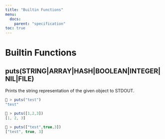 ```yaml
---
title: "Builtin Functions"
menu:
  docs:
    parent: "specification"
toc: true
---
```

# Builtin Functions
## puts(STRING|ARRAY|HASH|BOOLEAN|INTEGER|NIL|FILE)

Prints the string representation of the given object to STDOUT.

```js
🚀 > puts("test")
"test"

🚀 > puts([1,2,3])
[1, 2, 3]

🚀 > puts(["test",true,3])
["test", true, 3]
```